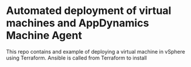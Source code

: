 # Automated deployment of virtual machines and AppDynamics Machine Agent
 This repo contains and example of deploying a virtual machine in vSphere using Terraform. Ansible is called from Terraform to install 
